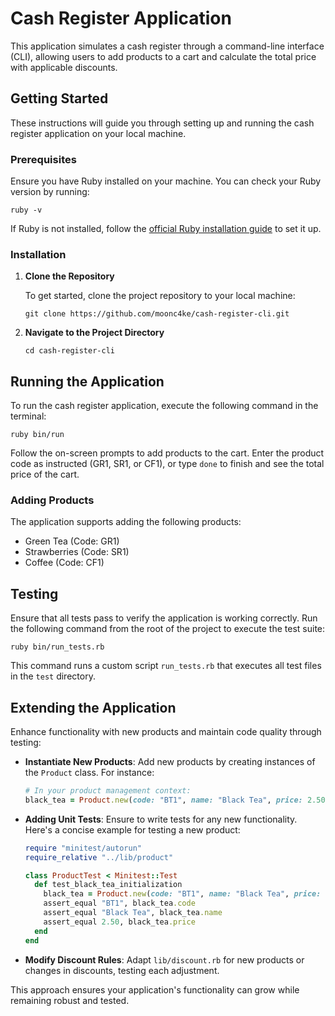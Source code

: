 # Cash Register Application

This application simulates a cash register through a command-line interface (CLI), allowing users to add products to a cart and calculate the total price with applicable discounts.

## Getting Started

These instructions will guide you through setting up and running the cash register application on your local machine.

### Prerequisites

Ensure you have Ruby installed on your machine. You can check your Ruby version by running:

```
ruby -v
```

If Ruby is not installed, follow the [official Ruby installation guide](https://www.ruby-lang.org/en/documentation/installation/) to set it up.

### Installation

1. **Clone the Repository**

   To get started, clone the project repository to your local machine:

   ```
   git clone https://github.com/moonc4ke/cash-register-cli.git
   ```

2. **Navigate to the Project Directory**

   ```
   cd cash-register-cli
   ```

## Running the Application

To run the cash register application, execute the following command in the terminal:

```
ruby bin/run
```

Follow the on-screen prompts to add products to the cart. Enter the product code as instructed (GR1, SR1, or CF1), or type `done` to finish and see the total price of the cart.

### Adding Products

The application supports adding the following products:

- Green Tea (Code: GR1)
- Strawberries (Code: SR1)
- Coffee (Code: CF1)

## Testing

Ensure that all tests pass to verify the application is working correctly. Run the following command from the root of the project to execute the test suite:

```
ruby bin/run_tests.rb
```

This command runs a custom script `run_tests.rb` that executes all test files in the `test` directory.

## Extending the Application

Enhance functionality with new products and maintain code quality through testing:

- **Instantiate New Products**: Add new products by creating instances of the `Product` class. For instance:

  ```ruby
  # In your product management context:
  black_tea = Product.new(code: "BT1", name: "Black Tea", price: 2.50)
  ```

- **Adding Unit Tests**: Ensure to write tests for any new functionality. Here's a concise example for testing a new product:

  ```ruby
  require "minitest/autorun"
  require_relative "../lib/product"

  class ProductTest < Minitest::Test
    def test_black_tea_initialization
      black_tea = Product.new(code: "BT1", name: "Black Tea", price: 2.50)
      assert_equal "BT1", black_tea.code
      assert_equal "Black Tea", black_tea.name
      assert_equal 2.50, black_tea.price
    end
  end
  ```

- **Modify Discount Rules**: Adapt `lib/discount.rb` for new products or changes in discounts, testing each adjustment.

This approach ensures your application's functionality can grow while remaining robust and tested.
